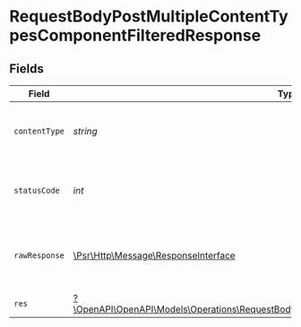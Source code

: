 # RequestBodyPostMultipleContentTypesComponentFilteredResponse


## Fields

| Field                                                                                                                                                                             | Type                                                                                                                                                                              | Required                                                                                                                                                                          | Description                                                                                                                                                                       |
| --------------------------------------------------------------------------------------------------------------------------------------------------------------------------------- | --------------------------------------------------------------------------------------------------------------------------------------------------------------------------------- | --------------------------------------------------------------------------------------------------------------------------------------------------------------------------------- | --------------------------------------------------------------------------------------------------------------------------------------------------------------------------------- |
| `contentType`                                                                                                                                                                     | *string*                                                                                                                                                                          | :heavy_check_mark:                                                                                                                                                                | HTTP response content type for this operation                                                                                                                                     |
| `statusCode`                                                                                                                                                                      | *int*                                                                                                                                                                             | :heavy_check_mark:                                                                                                                                                                | HTTP response status code for this operation                                                                                                                                      |
| `rawResponse`                                                                                                                                                                     | [\Psr\Http\Message\ResponseInterface](https://www.php-fig.org/psr/psr-7/#33-psrhttpmessageresponseinterface)                                                                      | :heavy_minus_sign:                                                                                                                                                                | Raw HTTP response; suitable for custom response parsing                                                                                                                           |
| `res`                                                                                                                                                                             | [?\OpenAPI\OpenAPI\Models\Operations\RequestBodyPostMultipleContentTypesComponentFilteredRes](../../Models/Operations/RequestBodyPostMultipleContentTypesComponentFilteredRes.md) | :heavy_minus_sign:                                                                                                                                                                | OK                                                                                                                                                                                |